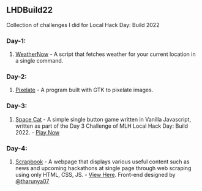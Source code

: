 ## LHDBuild22
Collection of challenges I did for Local Hack Day: Build 2022

### Day-1:
1. [WeatherNow](https://github.com/nanna7077/LHDBuild22/tree/main/WeatherNow) - A script that fetches weather for your current location in a single command.

### Day-2:
1. [Pixelate](https://github.com/nanna7077/LHDBuild22/tree/main/Pixelate) - A program built with GTK to pixelate images.

### Day-3:
1. [Space Cat](https://github.com/nanna7077/LHDBuild22/tree/main/SpaceCat) - A simple single button game written in Vanilla Javascript, written as part of the Day 3 Challenge of MLH Local Hack Day: Build 2022. - [Play Now](https://nanna7077.github.io/LHDBuild22/SpaceCat)

### Day-4:
1. [Scrapbook](https://github.com/nanna7077/LHDBuild22/tree/main/scrapbook) - A webpage that displays various useful content such as news and upcoming hackathons at single page through web scraping using only HTML, CSS, JS. - [View Here](https://nanna7077.github.io/LHDBuild22/scrapbook/). Front-end designed by [@tharunya07](https://github.com/Tharunya07/)
